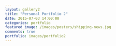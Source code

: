 ```yaml
---
layout: gallery2
title: "Personal Portfolio 2"
date: 2015-07-03 14:00:00
categories: portfolio
featured_image: /images/posters/shipping-news.jpg
comments: true
portfolio: images/portfolio2
---
```


